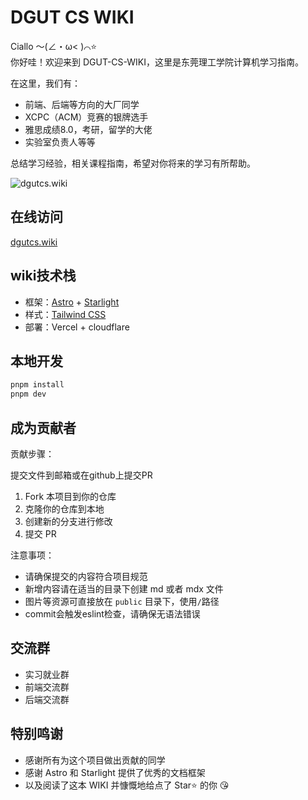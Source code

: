 # DGUT CS WIKI

Ciallo ～(∠・ω< )⌒⭐  
你好哇！欢迎来到 DGUT-CS-WIKI，这里是东莞理工学院计算机学习指南。

在这里，我们有：

- 前端、后端等方向的大厂同学
- XCPC（ACM）竞赛的银牌选手
- 雅思成绩8.0，考研，留学的大佬
- 实验室负责人等等

总结学习经验，相关课程指南，希望对你将来的学习有所帮助。

![dgutcs.wiki](https://camo.githubusercontent.com/c12baeff1379d6454eaaade4f1a8b482372eef6ef8b652d1c3573cabf8264638/68747470733a2f2f63646e2e6a7364656c6976722e6e65742f67682f73756e3032323553554e2f73756e3032323553554e2f6173736574732f696d616765732f69636f6e2e706e67)

## 在线访问

[dgutcs.wiki](https://dgutcs.wiki)

## wiki技术栈

- 框架：[Astro](https://astro.build/) + [Starlight](https://starlight.astro.build/)
- 样式：[Tailwind CSS](https://tailwindcss.com/)
- 部署：Vercel + cloudflare

## 本地开发

```bash
pnpm install
pnpm dev
```

## 成为贡献者

贡献步骤：

提交文件到邮箱或在github上提交PR

1. Fork 本项目到你的仓库
2. 克隆你的仓库到本地
3. 创建新的分支进行修改
4. 提交 PR

注意事项：

- 请确保提交的内容符合项目规范
- 新增内容请在适当的目录下创建 md 或者 mdx 文件
- 图片等资源可直接放在 `public` 目录下，使用`/`路径
- commit会触发eslint检查，请确保无语法错误

## 交流群

- 实习就业群
- 前端交流群
- 后端交流群

## 特别鸣谢

- 感谢所有为这个项目做出贡献的同学
- 感谢 Astro 和 Starlight 提供了优秀的文档框架
- 以及阅读了这本 WIKI 并慷慨地给点了 Star⭐ 的你 😘
